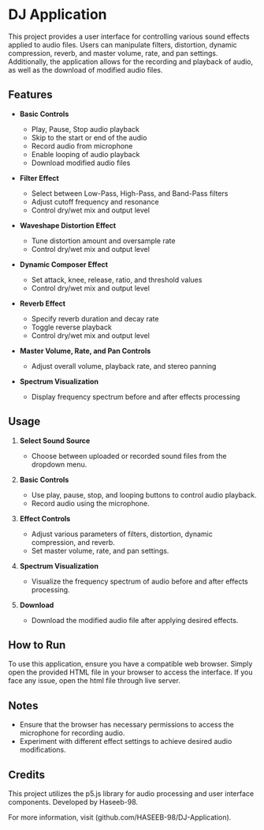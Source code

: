 # DJ Application

This project provides a user interface for controlling various sound effects applied to audio files. Users can manipulate filters, distortion, dynamic compression, reverb, and master volume, rate, and pan settings. Additionally, the application allows for the recording and playback of audio, as well as the download of modified audio files.

## Features

- **Basic Controls**
  - Play, Pause, Stop audio playback
  - Skip to the start or end of the audio
  - Record audio from microphone
  - Enable looping of audio playback
  - Download modified audio files

- **Filter Effect**
  - Select between Low-Pass, High-Pass, and Band-Pass filters
  - Adjust cutoff frequency and resonance
  - Control dry/wet mix and output level

- **Waveshape Distortion Effect**
  - Tune distortion amount and oversample rate
  - Control dry/wet mix and output level

- **Dynamic Composer Effect**
  - Set attack, knee, release, ratio, and threshold values
  - Control dry/wet mix and output level

- **Reverb Effect**
  - Specify reverb duration and decay rate
  - Toggle reverse playback
  - Control dry/wet mix and output level

- **Master Volume, Rate, and Pan Controls**
  - Adjust overall volume, playback rate, and stereo panning

- **Spectrum Visualization**
  - Display frequency spectrum before and after effects processing

## Usage

1. **Select Sound Source**
   - Choose between uploaded or recorded sound files from the dropdown menu.

2. **Basic Controls**
   - Use play, pause, stop, and looping buttons to control audio playback.
   - Record audio using the microphone.

3. **Effect Controls**
   - Adjust various parameters of filters, distortion, dynamic compression, and reverb.
   - Set master volume, rate, and pan settings.

4. **Spectrum Visualization**
   - Visualize the frequency spectrum of audio before and after effects processing.

5. **Download**
   - Download the modified audio file after applying desired effects.

## How to Run

To use this application, ensure you have a compatible web browser. Simply open the provided HTML file in your browser to access the interface. If you face any issue, open the html file through live server.

## Notes

- Ensure that the browser has necessary permissions to access the microphone for recording audio.
- Experiment with different effect settings to achieve desired audio modifications.

## Credits

This project utilizes the p5.js library for audio processing and user interface components. Developed by Haseeb-98.

For more information, visit (github.com/HASEEB-98/DJ-Application).
